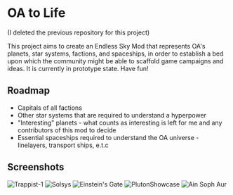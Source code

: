 
# OA to Life
(I deleted the previous repository for this project)

This project aims to create an Endless Sky Mod that represents OA's planets, star systems, factions, and spaceships, in order to establish a bed upon which the community might be able to scaffold game campaigns and ideas. It is currently in prototype state. Have fun!

## Roadmap
- Capitals of all factions
- Other star systems that are required to understand a hyperpower
- "Interesting" planets - what counts as interesting is left for me and any contributors of this mod to decide
- Essential spaceships required to understand the OA universe - linelayers, transport ships, e.t.c

## Screenshots
![Trappist-1](https://github.com/user-attachments/assets/c32b14a9-b907-4006-ad5d-32564eba9d35)
![Solsys](https://github.com/user-attachments/assets/f754d979-6b6a-4427-bf64-b38ada39c733)
![Einstein's Gate](https://github.com/user-attachments/assets/d39a0817-44de-4f29-ac3f-9555c2331659)
![PlutonShowcase](https://github.com/user-attachments/assets/4f44a91a-78e5-408b-9305-98140e1c27f3)
![Ain Soph Aur](https://github.com/user-attachments/assets/d521db22-38a2-4779-8043-9fb574608f7a)
